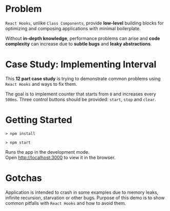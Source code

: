 # Problem
`React Hooks`, unlike `Class Components`, provide <b>low-level</b> building blocks for optimizing and composing applications with minimal boilerplate.

Without <b>in-depth knowledge</b>, performance problems can arise and <b>code complexity</b> can increase due to <b>subtle bugs</b> and <b>leaky abstractions</b>.


# Case Study: Implementing Interval

This <b>12 part case study</b> is trying to demonstrate common problems using `React Hooks` and ways to fix them.

The goal is to implement counter that starts from `0` and increases every `500ms`. Three control buttons should be provided: `start`, `stop` and `clear`.

# Getting Started

`> npm install`

`> npm start`

Runs the app in the development mode.<br>
Open [http://localhost:3000](http://localhost:3000) to view it in the browser.

# Gotchas

Application is intended to crash in some examples due to memory leaks, infinite recursion, starvation or other bugs. Purpose of this demo is to show common pitfalls with `React Hooks` and how to avoid them.
